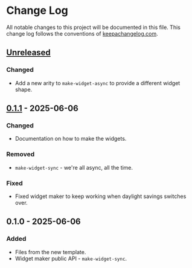 # Change Log
All notable changes to this project will be documented in this file. This change log follows the conventions of [keepachangelog.com](http://keepachangelog.com/).

## [Unreleased]
### Changed
- Add a new arity to `make-widget-async` to provide a different widget shape.

## [0.1.1] - 2025-06-06
### Changed
- Documentation on how to make the widgets.

### Removed
- `make-widget-sync` - we're all async, all the time.

### Fixed
- Fixed widget maker to keep working when daylight savings switches over.

## 0.1.0 - 2025-06-06
### Added
- Files from the new template.
- Widget maker public API - `make-widget-sync`.

[Unreleased]: https://sourcehost.site/your-name/calculadora-calorias2/compare/0.1.1...HEAD
[0.1.1]: https://sourcehost.site/your-name/calculadora-calorias2/compare/0.1.0...0.1.1
